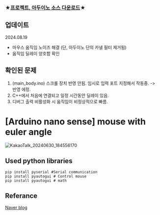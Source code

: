 ### ★[프로젝트, 아두이노 소스 다운로드](https://drive.google.com/file/d/1qMjp9VInAZmbb86hGWtLLq77AieaAka-/view?usp=sharing)★

## 업데이트
2024.08.19
- 마우스 움직임 노이즈 해결 (단, 아두이노 단의 카넬 필터 제거됨)
- 움직임 딜레이 양호함 확인


## 확인된 문제
1. (main_body.ino) 스크롤 장치 반영 안됨. 임시로 입력 포트 지정해서 작동중. -> 반영 에정.
2. C++에서 처음에 연결되고 일정 시간동안 딜레이 있음.
3. 디버그 출력 비활성화 시 움직임이 비정상적으로 빠름.

# [Arduino nano sense] mouse with euler angle
![KakaoTalk_20240630_184556170](https://github.com/serafi1204/-Arduino-mouse-with-euler-angle/assets/122208990/f8af0d6c-b58a-474a-b001-4787ef760f81)

## Used python libraries
    pip install pyserial #Serial communication
    pip install pyautogui # Control mouse
    pip install pyautogui # math

## Referance
[Naver blog](https://m.blog.naver.com/PostView.naver?blogId=seongilseo77&logNo=222225637028&navType=by)
